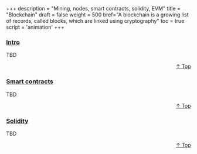 +++
description = "Mining, nodes, smart contracts, solidity, EVM"
title = "Blockchain"
draft = false
weight = 500
bref="A blockchain is a growing list of records, called blocks, which are linked using cryptography"
toc = true
script = 'animation'
+++

<h3 class="section-head" id="h-Section1"><a href="#h-Section1">Intro</a></h3>
  <p>TBD</p>
<div style="text-align:right"> <a href="#top">&#8593; Top</a></div>

<h3 class="section-head" id="h-Section2"><a href="#h-Section2">Smart contracts</a></h3>
  <p>TBD</p>
  <div style="text-align:right"> <a href="#top">&#8593; Top</a></div>

<h3 class="section-head" id="h-Section3"><a href="#h-Section3">Solidity</a></h3>
  <p>TBD</p>
  <div style="text-align:right"> <a href="#top">&#8593; Top</a></div>